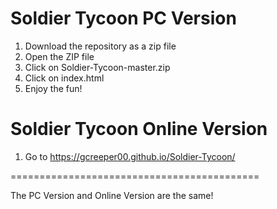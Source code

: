 # Soldier Tycoon PC Version
1. Download the repository as a zip file 
2. Open the ZIP file
3. Click on Soldier-Tycoon-master.zip
4. Click on index.html
5. Enjoy the fun!

# Soldier Tycoon Online Version
1. Go to https://gcreeper00.github.io/Soldier-Tycoon/

===========================================

The PC Version and Online Version are the same!

